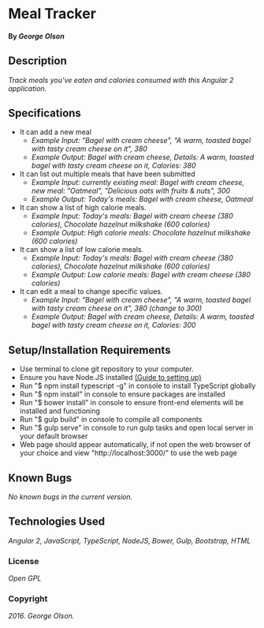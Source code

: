 # Meal Tracker

#### By _**George Olson**_

## Description

_Track meals you've eaten and calories consumed with this Angular 2 application._

## Specifications

* It can add a new meal
  * _Example Input: "Bagel with cream cheese", "A warm, toasted bagel with tasty cream cheese on it", 380_
  * _Example Output: Bagel with cream cheese, Details: A warm, toasted bagel with tasty cream cheese on it, Calories: 380_
* It can list out multiple meals that have been submitted
    * _Example Input: currently existing meal: Bagel with cream cheese, new meal: "Oatmeal", "Delicious oats with fruits & nuts", 300_
    * _Example Output: Today's meals: Bagel with cream cheese, Oatmeal_
* It can show a list of high calorie meals.
  * _Example Input: Today's meals: Bagel with cream cheese (380 calories), Chocolate hazelnut milkshake (600 calories)_
  * _Example Output: High calorie meals: Chocolate hazelnut milkshake (600 calories)_  
* It can show a list of low calorie meals.
  * _Example Input: Today's meals: Bagel with cream cheese (380 calories), Chocolate hazelnut milkshake (600 calories)_
  * _Example Output: Low calorie meals: Bagel with cream cheese (380 calories)_  
* It can edit a meal to change specific values.
  * _Example Input: "Bagel with cream cheese", "A warm, toasted bagel with tasty cream cheese on it", 380 (change to 300)_
  * _Example Output: Bagel with cream cheese, Details: A warm, toasted bagel with tasty cream cheese on it, Calories: 300_

## Setup/Installation Requirements
  * Use terminal to clone git repository to your computer.
  * Ensure you have Node.JS installed <a href="https://www.learnhowtoprogram.com/javascript/introduction-to-javascript/introducing-npm-and-gulp">(Guide to setting up)</a>
  * Run "$ npm install typescript -g" in console to install TypeScript globally
  * Run "$ npm install" in console to ensure packages are installed
  * Run "$ bower install" in console to ensure front-end elements will be installed and functioning
  * Run "$ gulp build" in console to compile all components
  * Run "$ gulp serve" in console to run gulp tasks and open local server in your default browser
  * Web page should appear automatically, if not open the web browser of your choice and view "http://localhost:3000/" to use the web page

## Known Bugs
 _No known bugs in the current version._

## Technologies Used
_Angular 2, JavaScript, TypeScript, NodeJS, Bower, Gulp, Bootstrap, HTML_

### License
*Open GPL*

### Copyright
_2016. George Olson._
